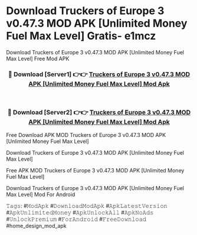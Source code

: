 # Download Truckers of Europe 3 v0.47.3 MOD APK [Unlimited Money Fuel Max Level] Gratis- e1mcz
Download Truckers of Europe 3 v0.47.3 MOD APK [Unlimited Money Fuel Max Level] Free Mod APK

<div align="center">
<h3>🔴 Download [Server1] 👉👉 <a href="https://apk-comot.site?title=Truckers_of_Europe_3_v0.47.3_MOD_APK_[Unlimited_Money_Fuel_Max_Level]">Truckers of Europe 3 v0.47.3 MOD APK [Unlimited Money Fuel Max Level] Mod Apk</a></h3><br>

<h3>🔴 Download [Server2] 👉👉 <a href="https://apk-comot.site?title=Truckers_of_Europe_3_v0.47.3_MOD_APK_[Unlimited_Money_Fuel_Max_Level]">Truckers of Europe 3 v0.47.3 MOD APK [Unlimited Money Fuel Max Level] Mod Apk</a></h3>
</div>


Free Download APK MOD Truckers of Europe 3 v0.47.3 MOD APK [Unlimited Money Fuel Max Level]

Download Truckers of Europe 3 v0.47.3 MOD APK [Unlimited Money Fuel Max Level] 

Free APK MOD Truckers of Europe 3 v0.47.3 MOD APK [Unlimited Money Fuel Max Level] 

Download Truckers of Europe 3 v0.47.3 MOD APK [Unlimited Money Fuel Max Level] Mod For Android

𝚃𝚊𝚐𝚜: #𝙼𝚘𝚍𝙰𝚙𝚔 #𝙳𝚘𝚠𝚗𝚕𝚘𝚊𝚍𝙼𝚘𝚍𝙰𝚙𝚔 #𝙰𝚙𝚔𝙻𝚊𝚝𝚎𝚜𝚝𝚅𝚎𝚛𝚜𝚒𝚘𝚗 #𝙰𝚙𝚔𝚄𝚗𝚕𝚒𝚖𝚒𝚝𝚎𝚍𝙼𝚘𝚗𝚎𝚢 #𝙰𝚙𝚔𝚄𝚗𝚕𝚘𝚌𝚔𝙰𝚕𝚕 #𝙰𝚙𝚔𝙽𝚘𝙰𝚍𝚜 #𝚄𝚗𝚕𝚘𝚌𝚔𝙿𝚛𝚎𝚖𝚒𝚞𝚖 #𝙵𝚘𝚛𝙰𝚗𝚍𝚛𝚘𝚒𝚍 #𝙵𝚛𝚎𝚎𝙳𝚘𝚠𝚗𝚕𝚘𝚊𝚍 #home_design_mod_apk
